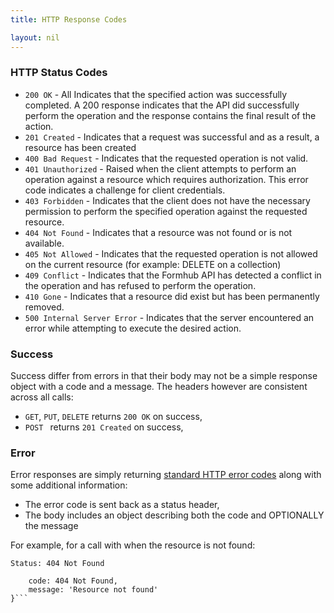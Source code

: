 ```yaml
---
title: HTTP Response Codes

layout: nil
---
```


### HTTP Status Codes

* `200 OK` - All Indicates that the specified action was successfully completed. A 200 response indicates that the API did successfully perform the operation and the response contains the final result of the action.
* `201 Created` - Indicates that a request was successful and as a result, a resource has been created
* `400 Bad Request` - Indicates that the requested operation is not valid.
* `401 Unauthorized` - Raised when the client attempts to perform an operation against a resource which requires authorization. This error code indicates a challenge for client credentials.
* `403 Forbidden` - Indicates that the client does not have the necessary permission to perform the specified operation against the requested resource.
* `404 Not Found` - Indicates that a resource was not found or is not available.
* `405 Not Allowed` - Indicates that the requested operation is not allowed on the current resource (for example: DELETE on a collection)
* `409 Conflict` - Indicates that the Formhub API has detected a conflict in the operation and has refused to perform the operation.
* `410 Gone` - Indicates that a resource did exist but has been permanently removed.
* `500 Internal Server Error` - Indicates that the server encountered an error while attempting to execute the desired action.

### Success

Success differ from errors in that their body may not be a simple response object with a code and a message. The headers however are consistent across all calls:

* `GET`, `PUT`, `DELETE` returns `200 OK` on success,
* `POST ` returns `201 Created` on success,

### Error

Error responses are simply returning [standard HTTP error codes](http://www.w3.org/Protocols/rfc2616/rfc2616-sec10.html) along with some additional information:

* The error code is sent back as a status header,
* The body includes an object describing both the code and OPTIONALLY the message

For example, for a call with when the resource is not found:

```Status: 404 Not Found```
```{
    code: 404 Not Found,
    message: 'Resource not found'
}```
